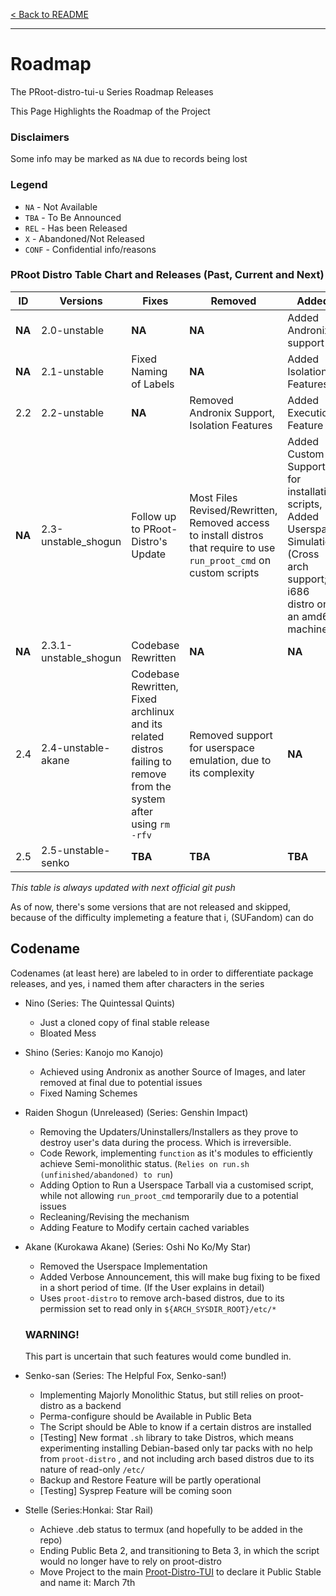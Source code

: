 [< Back to README](README.md)

---

# Roadmap

The PRoot-distro-tui-u Series Roadmap Releases

This Page Highlights the Roadmap of the Project

### Disclaimers

Some info may be marked as `NA` due to records being lost

### Legend

- `NA` - Not Available
- `TBA` - To Be Announced
- `REL` - Has been Released
- `X` - Abandoned/Not Released
- `CONF` - Confidential info/reasons


### PRoot Distro Table Chart and Releases (Past, Current and Next)


| ID     | Versions              | Fixes                                                                                                              | Removed                                                                                             | Added                                                                                                                           | Channel        | Status |
|--------|-----------------------|--------------------------------------------------------------------------------------------------------------------|-----------------------------------------------------------------------------------------------------|---------------------------------------------------------------------------------------------------------------------------------|----------------|--------|
| **NA** | 2.0-unstable          | **NA**                                                                                                             | **NA**                                                                                              | Added Andronix support                                                                                                          | Nino (Unstable, Clone)         | REL    |
| **NA** | 2.1-unstable          | Fixed Naming of Labels                                                                                             | **NA**                                                                                              | Added Isolation Features                                                                                                        | Shino          | REL    |
| 2.2    | 2.2-unstable          | **NA**                                                                                                             | Removed Andronix Support, Isolation Features                                                        | Added Execution Feature                                                                                                         | Shino          | REL    |
| **NA** | 2.3-unstable_shogun   | Follow up to PRoot-Distro's Update                                                                                 | Most Files Revised/Rewritten, Removed access to install distros that require to use `run_proot_cmd` on custom scripts | Added Custom Support for installation scripts, Added Userspace Simulation (Cross arch support; i686 distro on an amd64 machine) | Raiden Shogun  | X      |
| **NA** | 2.3.1-unstable_shogun | Codebase Rewritten                                                                                                 | **NA**                                                                                              | **NA**                                                                                                                          | Raiden Shogun  | X      |
| 2.4    | 2.4-unstable-akane    | Codebase Rewritten, Fixed archlinux and its related distros failing to remove from the system after using `rm -rfv` | Removed support for userspace emulation, due to its complexity                                      | **NA**                                                                                                                          | Kurokawa Akane | REL      |
| 2.5    | 2.5-unstable-senko    | **TBA**                                                                                                            | **TBA**                                                                                             | **TBA**                                                                                                                         | Senko-san      |        |

*This table is always updated with next official git push*

As of now, there's some versions that are not released and skipped, because of the difficulty implemeting a feature that i, (SUFandom) can do

## Codename

Codenames (at least here) are labeled to in order to differentiate package releases, and yes, i named them after characters in the series

- Nino (Series: The Quintessal Quints)
    - Just a cloned copy of final stable release
    - Bloated Mess
- Shino (Series: Kanojo mo Kanojo)
    - Achieved using Andronix as another Source of Images, and later removed at final due to potential issues
    - Fixed Naming Schemes
- Raiden Shogun (Unreleased) (Series: Genshin Impact)
    - Removing the Updaters/Uninstallers/Installers as they prove to destroy user's data during the process. Which is irreversible.
    - Code Rework, implementing `function` as it's modules to efficiently achieve Semi-monolithic status. (`Relies on run.sh (unfinished/abandoned) to run`)
    - Adding Option to Run a Userspace Tarball via a customised script, while not allowing `run_proot_cmd` temporarily due to a potential issues
    - Recleaning/Revising the mechanism
    - Adding Feature to Modify certain cached variables
- Akane (Kurokawa Akane) (Series: Oshi No Ko/My Star)
    - Removed the Userspace Implementation
    - Added Verbose Announcement, this will make bug fixing to be fixed in a short period of time. (If the User explains in detail)
    - Uses `proot-distro` to remove arch-based distros, due to its permission set to read only in `${ARCH_SYSDIR_ROOT}/etc/*`

    ### WARNING!

  This part is uncertain that such features would come bundled in.


- Senko-san (Series: The Helpful Fox, Senko-san!)
    - Implementing Majorly Monolithic Status, but still relies on proot-distro as a backend
    - Perma-configure should be Available in Public Beta
    - The Script should be Able to know if a certain distros are installed
    - [Testing] New format `.sh` library to take Distros, which means experimenting installing Debian-based only tar packs with no help from `proot-distro` , and not including arch based distros due to its nature of read-only `/etc/`
    - Backup and Restore Feature will be partly operational
    - [Testing] Sysprep Feature will be coming soon
- Stelle (Series:Honkai: Star Rail)
   - Achieve .deb status to termux (and hopefully to be added in the repo)
   - Ending Public Beta 2, and transitioning to Beta 3, in which the script would no longer have to rely on proot-distro
   - Move Project to the main [Proot-Distro-TUI](https://github.com/SUFandom/proot-distro-tui) to declare it Public Stable and name it: March 7th
